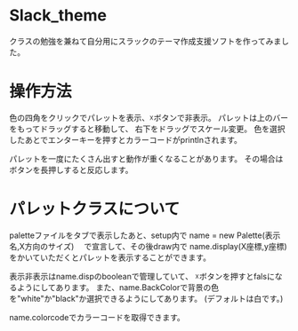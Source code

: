 # Slack_theme
クラスの勉強を兼ねて自分用にスラックのテーマ作成支援ソフトを作ってみました。

# 操作方法
色の四角をクリックでパレットを表示、☓ボタンで非表示。
パレットは上のバーをもってドラッグすると移動して、
右下をドラッグでスケール変更。
色を選択したあとでエンターキーを押すとカラーコードがprintlnされます。

パレットを一度にたくさん出すと動作が重くなることがあります。
その場合はボタンを長押しすると反応します。

# パレットクラスについて
paletteファイルをタブで表示したあと、setup内で
name = new Palette(表示名,X方向のサイズ)　
で宣言して、その後draw内で
name.display(X座標,y座標)
をかいていただくとパレットを表示することができます。

表示非表示はname.dispのbooleanで管理していて、
☓ボタンを押すとfalsになるようにしてあります。
また、name.BackColorで背景の色を"white"か"black"か選択できるようにしてあります。
(デフォルトは白です。)

name.colorcodeでカラーコードを取得できます。
